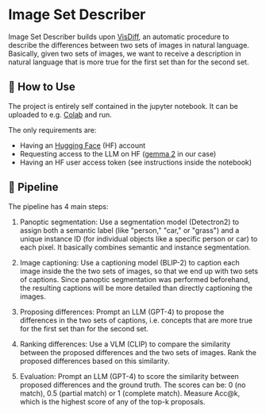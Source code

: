 # Image Set Describer
Image Set Describer builds upon [VisDiff](https://arxiv.org/abs/2312.02974), an automatic procedure to describe the differences between two sets of images in natural language. Basically, given two sets of images, we want to receive a description in natural language that is more true for the first set than for the second set.

## 🚀 How to Use
The project is entirely self contained in the jupyter notebook. It can be uploaded to e.g. [Colab](https://colab.research.google.com/) and run.

The only requirements are:
- Having an [Hugging Face](https://huggingface.co) (HF) account
- Requesting access to the LLM on HF ([gemma 2](https://huggingface.co/google/gemma-2-9b-it) in our case)
- Having an HF user access token (see instructions inside the notebook)

## 🔄 Pipeline
The pipeline has 4 main steps:

1. Panoptic segmentation: Use a segmentation model (Detectron2) to assign both a semantic label (like "person," "car," or "grass") and a unique instance ID (for individual objects like a specific person or car) to each pixel. It basically combines semantic and instance segmentation.

2. Image captioning: Use a captioning model (BLIP-2) to caption each image inside the the two sets of images, so that we end up with two sets of captions. Since panoptic segmentation was performed beforehand, the resulting captions will be more detailed than directly captioning the images.

3. Proposing differences: Prompt an LLM (GPT-4) to propose the differences in the two sets of captions, i.e. concepts that are more true for the first set than for the second set.

4. Ranking differences: Use a VLM (CLIP) to compare the similarity between the proposed differences and the two sets of images. Rank the proposed differences based on this similarity.

5. Evaluation: Prompt an LLM (GPT-4) to score the similarity between proposed differences and the ground truth. The scores can be: 0 (no match), 0.5 (partial match) or 1 (complete match). Measure Acc@k, which is the highest score of any of the top-k
proposals.

